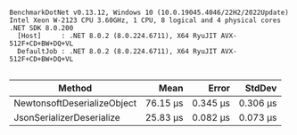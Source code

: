 ```

BenchmarkDotNet v0.13.12, Windows 10 (10.0.19045.4046/22H2/2022Update)
Intel Xeon W-2123 CPU 3.60GHz, 1 CPU, 8 logical and 4 physical cores
.NET SDK 8.0.200
  [Host]     : .NET 8.0.2 (8.0.224.6711), X64 RyuJIT AVX-512F+CD+BW+DQ+VL
  DefaultJob : .NET 8.0.2 (8.0.224.6711), X64 RyuJIT AVX-512F+CD+BW+DQ+VL


```
| Method                      | Mean     | Error    | StdDev   |
|---------------------------- |---------:|---------:|---------:|
| NewtonsoftDeserializeObject | 76.15 μs | 0.345 μs | 0.306 μs |
| JsonSerializerDeserialize   | 25.83 μs | 0.082 μs | 0.073 μs |
